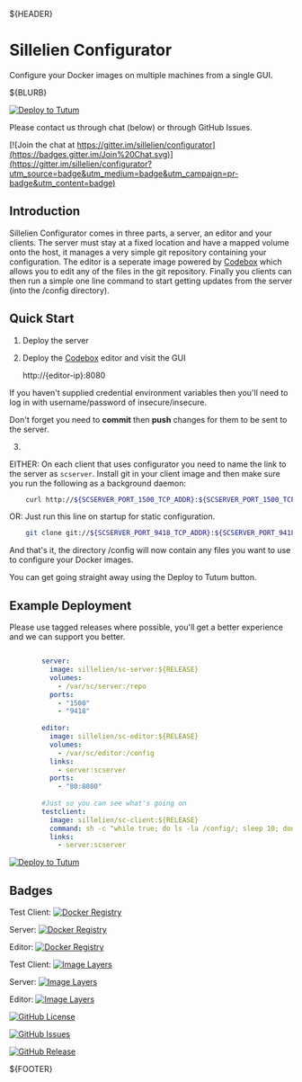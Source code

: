 ${HEADER}

# Sillelien Configurator

Configure your Docker images on multiple machines from a single GUI.

${BLURB}

[![Deploy to Tutum](https://s.tutum.co/deploy-to-tutum.svg)](https://dashboard.tutum.co/stack/deploy/)

Please contact us through chat (below) or through GitHub Issues.

[![Join the chat at https://gitter.im/sillelien/configurator](https://badges.gitter.im/Join%20Chat.svg)](https://gitter.im/sillelien/configurator?utm_source=badge&utm_medium=badge&utm_campaign=pr-badge&utm_content=badge)


## Introduction

Sillelien Configurator comes in three parts, a server, an editor and your clients. The server must stay at a fixed location and have a mapped volume onto the host, it manages a very simple git repository containing your configuration. The editor is a seperate image powered by [Codebox](http://codebox.io) which allows you to edit any of the files in the git repository. Finally you clients can then run a simple one line command to start getting updates from the server (into the /config directory).

## Quick Start


1) Deploy the server
 
2) Deploy the [Codebox](http://codebox.io) editor and visit the GUI

    http://{editor-ip}:8080
    
If you haven't supplied credential environment variables then you'll need to log in with username/password of insecure/insecure.    

Don't forget you need to **commit** then **push** changes for them to be sent to the server.

3) 

EITHER: On each client that uses configurator you need to name the link to the server as `scserver`. Install git in your client image and then make sure you run the following as a background daemon:

```bash
    curl http://${SCSERVER_PORT_1500_TCP_ADDR}:${SCSERVER_PORT_1500_TCP_PORT} | sh
```

OR: Just run this line on startup for static configuration.
 
```bash
    git clone git://${SCSERVER_PORT_9418_TCP_ADDR}:${SCSERVER_PORT_9418_TCP_PORT}/config /config
```    
    
And that's it, the directory /config will now contain any files you want to use to configure your Docker images.

You can get going straight away using the Deploy to Tutum button.


## Example Deployment

Please use tagged releases where possible, you'll get a better experience and we can support you better.

```yaml

        server:
          image: sillelien/sc-server:${RELEASE}
          volumes:
            - /var/sc/server:/repo
          ports:
            - "1500"
            - "9418"
        
        editor:
          image: sillelien/sc-editor:${RELEASE}
          volumes:
            - /var/sc/editor:/config
          links:
            - server:scserver
          ports:
            - "80:8080"
        
        #Just so you can see what's going on
        testclient:
          image: sillelien/sc-client:${RELEASE}
          command: sh -c "while true; do ls -la /config/; sleep 10; done"
          links:
            - server:scserver

```

[![Deploy to Tutum](https://s.tutum.co/deploy-to-tutum.svg)](https://dashboard.tutum.co/stack/deploy/)

## Badges

Test Client: [![Docker Registry](https://img.shields.io/docker/pulls/sillelien/sc-client.svg)](https://registry.hub.docker.com/u/sillelien/sc-client)

Server: [![Docker Registry](https://img.shields.io/docker/pulls/sillelien/sc-server.svg)](https://registry.hub.docker.com/u/sillelien/sc-server)

Editor: [![Docker Registry](https://img.shields.io/docker/pulls/sillelien/sc-editor.svg)](https://registry.hub.docker.com/u/sillelien/sc-editor)

Test Client: [![Image Layers](https://badge.imagelayers.io/sillelien/sc-client.svg)](https://imagelayers.io/?images=sillelien/sc-client:latest 'Get your own badge on imagelayers.io') 

Server: [![Image Layers](https://badge.imagelayers.io/sillelien/sc-server.svg)](https://imagelayers.io/?images=sillelien/sc-server:latest 'Get your own badge on imagelayers.io') 

Editor: [![Image Layers](https://badge.imagelayers.io/sillelien/sc-editor.svg)](https://imagelayers.io/?images=sillelien/sc-editor:latest 'Get your own badge on imagelayers.io') 

[![GitHub License](https://img.shields.io/github/license/sillelien/configurator.svg)](https://raw.githubusercontent.com/sillelien/configurator/master/LICENSE)

[![GitHub Issues](https://img.shields.io/github/issues/sillelien/configurator.svg)](https://github.com/sillelien/configurator/issues)
    
[![GitHub Release](https://img.shields.io/github/release/sillelien/configurator.svg)](https://github.com/sillelien/configurator)

${FOOTER}